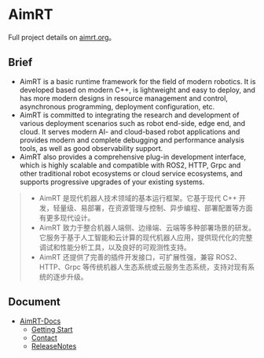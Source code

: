 # AimRT

Full project details on [aimrt.org](https://aimrt.org/)。

## Brief

- AimRT is a basic runtime framework for the field of modern robotics. It is developed based on modern C++, is lightweight and easy to deploy, and has more modern designs in resource management and control, asynchronous programming, deployment configuration, etc.
- AimRT is committed to integrating the research and development of various deployment scenarios such as robot end-side, edge end, and cloud. It serves modern AI- and cloud-based robot applications and provides modern and complete debugging and performance analysis tools, as well as good observability support.
- AimRT also provides a comprehensive plug-in development interface, which is highly scalable and compatible with ROS2, HTTP, Grpc and other traditional robot ecosystems or cloud service ecosystems, and supports progressive upgrades of your existing systems.

> - AimRT 是现代机器人技术领域的基本运行框架。它基于现代 C++ 开发，轻量级、易部署，在资源管理与控制、异步编程、部署配置等方面有更多现代设计。
> - AimRT 致力于整合机器人端侧、边缘端、云端等多种部署场景的研发。它服务于基于人工智能和云计算的现代机器人应用，提供现代化的完整调试和性能分析工具，以及良好的可观测性支持。
> - AimRT 还提供了完善的插件开发接口，可扩展性强，兼容 ROS2、HTTP、Grpc 等传统机器人生态系统或云服务生态系统，支持对现有系统的逐步升级。

## Document

- [AimRT-Docs](https://docs.aimrt.org/)
  - [Getting Start](https://docs.aimrt.org/tutorials/index.html)
  - [Contact](https://docs.aimrt.org/contact/index.html)
  - [ReleaseNotes](https://docs.aimrt.org/release_notes/index.html)
